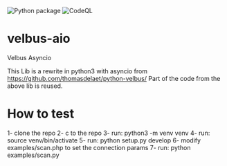 ![Python package](https://github.com/Cereal2nd/velbus-aio/workflows/Python%20package/badge.svg)
![CodeQL](https://github.com/Cereal2nd/velbus-aio/workflows/CodeQL/badge.svg)

# velbus-aio
Velbus Asyncio

This Lib is a rewrite in python3 with asyncio from https://github.com/thomasdelaet/python-velbus/
Part of the code from the above lib is reused.

# How to test
1- clone the repo
2- c to the repo
3- run: python3 -m venv venv
4- run: source venv/bin/activate
5- run: python setup.py develop 
6- modify examples/scan.php to set the connection params
7- run: python examples/scan.py
